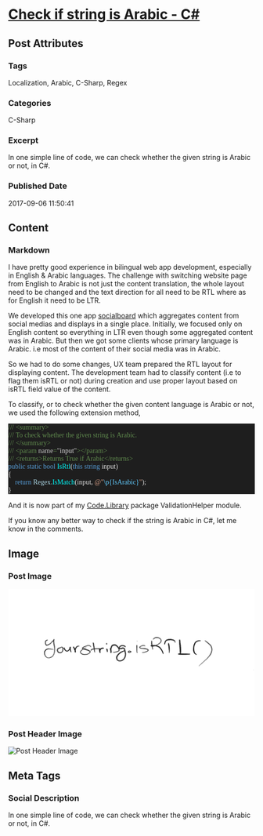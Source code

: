 # [Check if string is Arabic - C#](https://www.abhith.net/post/check-if-string-is-arabic-c/)
## Post Attributes
### Tags
Localization, Arabic, C-Sharp, Regex
### Categories
C-Sharp
### Excerpt
In one simple line of code, we can check whether the given string is Arabic or not, in C#.
### Published Date
2017-09-06 11:50:41
## Content
### Markdown
I have pretty good experience in bilingual web app development, especially in English & Arabic languages. The challenge with switching website page from English to Arabic is not just the content translation, the whole layout need to be changed and the text direction for all need to be RTL where as for English it need to be LTR.

We developed this one app [socialboard](https://socialboard.io) which aggregates content from social medias and displays in a single place. Initially, we focused only on English content so everything in LTR even though some aggregated content was in Arabic. But then we got some clients whose primary language is Arabic. i.e most of the content of their social media was in Arabic.

So we had to do some changes, UX team prepared the RTL layout for displaying content. The development team had to classify content (i.e to flag them isRTL or not) during creation and use proper layout based on isRTL field value of the content.

To classify, or to check whether the given content language is Arabic or not, we used the following extension method,
<pre style="font-family:Consolas;font-size:13;color:gainsboro;background:#1e1e1e;"><span style="color:#608b4e;">///</span><span style="color:#608b4e;">&nbsp;</span><span style="color:#608b4e;">&lt;</span><span style="color:#608b4e;">summary</span><span style="color:#608b4e;">&gt;</span>
<span style="color:#608b4e;">///</span><span style="color:#608b4e;">&nbsp;To&nbsp;check&nbsp;whether&nbsp;the&nbsp;given&nbsp;string&nbsp;is&nbsp;Arabic.</span>
<span style="color:#608b4e;">///</span><span style="color:#608b4e;">&nbsp;</span><span style="color:#608b4e;">&lt;/</span><span style="color:#608b4e;">summary</span><span style="color:#608b4e;">&gt;</span>
<span style="color:#608b4e;">///</span><span style="color:#608b4e;">&nbsp;</span><span style="color:#608b4e;">&lt;</span><span style="color:#608b4e;">param</span><span style="color:#c8c8c8;">&nbsp;name</span><span style="color:#608b4e;">=</span><span style="color:#c8c8c8;">&quot;</span>input<span style="color:#c8c8c8;">&quot;</span><span style="color:#608b4e;">&gt;&lt;/</span><span style="color:#608b4e;">param</span><span style="color:#608b4e;">&gt;</span>
<span style="color:#608b4e;">///</span><span style="color:#608b4e;">&nbsp;</span><span style="color:#608b4e;">&lt;</span><span style="color:#608b4e;">returns</span><span style="color:#608b4e;">&gt;</span><span style="color:#608b4e;">Returns&nbsp;True&nbsp;if&nbsp;Arabic</span><span style="color:#608b4e;">&lt;/</span><span style="color:#608b4e;">returns</span><span style="color:#608b4e;">&gt;</span>
<span style="color:#569cd6;">public</span>&nbsp;<span style="color:#569cd6;">static</span>&nbsp;<span style="color:#569cd6;">bool</span>&nbsp;<span style="color:cyan;">IsRtl</span>(<span style="color:#569cd6;">this</span>&nbsp;<span style="color:#569cd6;">string</span>&nbsp;input)
{
&nbsp;&nbsp;&nbsp;&nbsp;<span style="color:#569cd6;">return</span>&nbsp;<span style="color:lightblue;">Regex</span><span style="color:#b4b4b4;">.</span><span style="color:cyan;">IsMatch</span>(input,&nbsp;<span style="color:#d69d85;">@&quot;</span><span style="color:#62ccff;">\p{IsArabic}</span><span style="color:#d69d85;">&quot;</span>);
}</pre>

And it is now part of my [Code.Library](https://github.com/Abhith/Code.Library) package ValidationHelper module.

If you know any better way to check if the string is Arabic in C#, let me know in the comments.

## Image
### Post Image
![Post Image](is-rtl.png) 
### Post Header Image
![Post Header Image]()

## Meta Tags
### Social Description
In one simple line of code, we can check whether the given string is Arabic or not, in C#.

